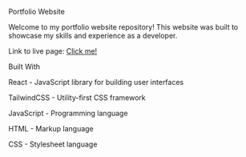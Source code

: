 Portfolio Website

Welcome to my portfolio website repository! This website was built to showcase my skills and experience as a developer.

Link to live page: <a href="https://aswinmalla.netlify.app/">Click me! </a>

Built With

React - JavaScript library for building user interfaces

TailwindCSS - Utility-first CSS framework

JavaScript - Programming language

HTML - Markup language

CSS - Stylesheet language